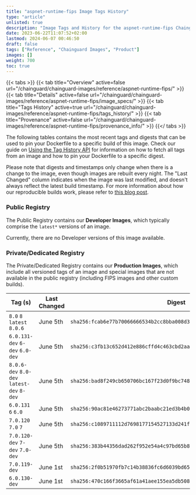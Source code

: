 ```yaml
---
title: "aspnet-runtime-fips Image Tags History"
type: "article"
unlisted: true
description: "Image Tags and History for the aspnet-runtime-fips Chainguard Image"
date: 2023-06-22T11:07:52+02:00
lastmod: 2024-06-07 00:46:50
draft: false
tags: ["Reference", "Chainguard Images", "Product"]
images: []
weight: 700
toc: true
---
```


{{< tabs >}}
{{< tab title="Overview" active=false url="/chainguard/chainguard-images/reference/aspnet-runtime-fips/" >}}
{{< tab title="Details" active=false url="/chainguard/chainguard-images/reference/aspnet-runtime-fips/image_specs/" >}}
{{< tab title="Tags History" active=true url="/chainguard/chainguard-images/reference/aspnet-runtime-fips/tags_history/" >}}
{{< tab title="Provenance" active=false url="/chainguard/chainguard-images/reference/aspnet-runtime-fips/provenance_info/" >}}
{{</ tabs >}}

The following tables contains the most recent tags and digests that can be used to pin your Dockerfile to a specific build of this image. Check our guide on [Using the Tag History API](/chainguard/chainguard-images/using-the-tag-history-api/) for information on how to fetch all tags from an image and how to pin your Dockerfile to a specific digest.

Please note that digests and timestamps only change when there is a change to the image, even though images are rebuilt every night. The "Last Changed" column indicates when the image was last modified, and doesn't always reflect the latest build timestamp. For more information about how our reproducible builds work, please refer to [this blog post](https://www.chainguard.dev/unchained/reproducing-chainguards-reproducible-image-builds).

### Public Registry
The Public Registry contains our **Developer Images**, which typically comprise the `latest*` versions of an image.

Currently, there are no Developer versions of this image available.

### Private/Dedicated Registry
The Private/Dedicated Registry contains our **Production Images**, which include all versioned tags of an image and special images that are not available in the public registry (including FIPS images and other custom builds).

| Tag (s)                                     | Last Changed | Digest                                                                    |
|---------------------------------------------|--------------|---------------------------------------------------------------------------|
|  `8.0` `8` `latest` `8.0.6`                 | June 5th     | `sha256:fcab6e77b70066666534b2cc8bba008d3fa9bb243faa724d1e711bd22f75c628` |
|  `6.0.131-dev` `6-dev` `6.0-dev`            | June 5th     | `sha256:c3fb13c652d412e886cffd4c463cbd2aab9b7367837d5aea68cd3d2437df16b3` |
|  `8.0.6-dev` `8.0-dev` `latest-dev` `8-dev` | June 5th     | `sha256:bad8f249cb650706bc167f23d0f9bc7480febe5ae9a8a55bd1986db7a7505e7b` |
|  `6.0.131` `6` `6.0`                        | June 5th     | `sha256:90ac81e46273771abc2baabc21ed3b4b0b946625bf80bce9a9684d06cd153c48` |
|  `7.0.120` `7.0` `7`                        | June 5th     | `sha256:c1089711112d7698177154527133d241f9674b05aa2caf9bb3c720b47910b272` |
|  `7.0.120-dev` `7-dev` `7.0-dev`            | June 5th     | `sha256:383b44356dad262f952e54a4c97bd65b89e683831ef69eaa557ba6e04ff2cdca` |
|  `7.0.119-dev`                              | June 1st     | `sha256:2f0b51970fb7c14b38836fc6d6039bd656d61e5842c40648d99902f0008f93c5` |
|  `6.0.130-dev`                              | June 1st     | `sha256:470c166f3665af61a41aee155ea5db50877c27869ba76a2bbdb37d5a878c6af2` |

